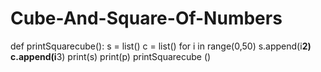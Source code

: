 # Cube-And-Square-Of-Numbers
def printSquarecube():
    s = list()
    c = list()
    for i in range(0,50)
        s.append(i**2) 
        c.append(i**3) 
    print(s) 
    print(p) 
printSquarecube ()
